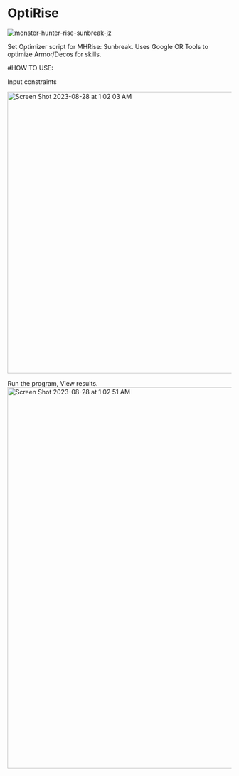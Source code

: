 # OptiRise
![monster-hunter-rise-sunbreak-jz](https://github.com/mrjonjonjon/MH_OPTIMIZER/assets/86944352/4e8b2fac-1223-4055-8c7e-d07196014669)

Set Optimizer script for MHRise: Sunbreak. Uses Google OR Tools to optimize Armor/Decos for skills.

#HOW TO USE:

Input constraints

<img width="633" alt="Screen Shot 2023-08-28 at 1 02 03 AM" src="https://github.com/mrjonjonjon/MH_OPTIMIZER/assets/86944352/e19112af-d9e9-4333-b584-64837d86e49c">

Run the program, View results.
<img width="857" alt="Screen Shot 2023-08-28 at 1 02 51 AM" src="https://github.com/mrjonjonjon/MH_OPTIMIZER/assets/86944352/cb7359a4-89a3-4323-9a5c-192292645e4f">
